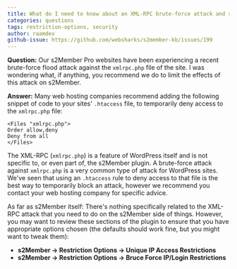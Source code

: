 ```yaml
---
title: What do I need to know about an XML-RPC brute-force attack and s2Member?
categories: questions
tags: restriction-options, security
author: raamdev
github-issue: https://github.com/websharks/s2member-kb/issues/199
---
```


**Question:** Our s2Member Pro websites have been experiencing a recent brute-force flood attack against the `xmlrpc.php` file of the site. I was wondering what, if anything, you recommend we do to limit the effects of this attack on s2Member.

**Answer:** Many web hosting companies recommend adding the following snippet of code to your sites' `.htaccess` file, to temporarily deny access to the `xmlrpc.php` file:

```text
<Files "xmlrpc.php"> 
Order allow,deny 
Deny from all 
</Files>
```

The XML-RPC (`xmlrpc.php`) is a feature of WordPress itself and is not specific to, or even part of, the s2Member plugin. A brute-force attack against `xmlrpc.php` is a very common type of attack for WordPress sites. We've seen that using an `.htaccess` rule to deny access to that file is the best way to temporarily block an attack, however we recommend you contact your web hosting company for specific advice.

As far as s2Member itself: There's nothing specifically related to the XML-RPC attack that you need to do on the s2Member side of things. However, you may want to review these sections of the plugin to ensure that you have appropriate options chosen (the defaults should work fine, but you might want to tweak them):

- **s2Member → Restriction Options → Unique IP Access Restrictions**
- **s2Member → Restriction Options → Bruce Force IP/Login Restrictions**